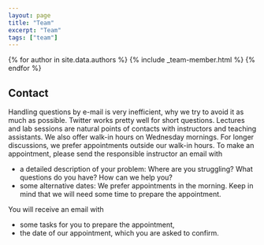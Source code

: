 ```yaml
---
layout: page
title: "Team"
excerpt: "Team"
tags: ["team"]
---
```


{% for author in site.data.authors %}
  {% include _team-member.html %}
{% endfor %}

## Contact

Handling questions by e-mail is very inefficient, why we try to avoid it as much as possible. Twitter works pretty well for short questions. Lectures and lab sessions are natural points of contacts with instructors and teaching assistants. We also offer walk-in hours on Wednesday mornings. For longer discussions, we prefer appointments outside our walk-in hours. To make an appointment, please send the responsible instructor an email with

* a detailed description of your problem: Where are you struggling? What questions do you have? How can we help you?
* some alternative dates: We prefer appointments in the morning. Keep in mind that we will need some time to prepare the appointment.

You will receive an email with

* some tasks for you to prepare the appointment,
* the date of our appointment, which you are asked to confirm.
